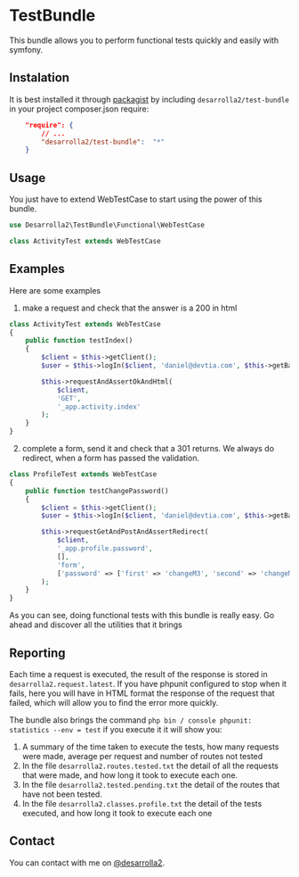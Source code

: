 # TestBundle

This bundle allows you to perform functional tests quickly and easily with symfony.

## Instalation

It is best installed it through [packagist](http://packagist.org/packages/desarrolla2/test-bundle) 
by including `desarrolla2/test-bundle` in your project composer.json require:

``` json
    "require": {
        // ...
        "desarrolla2/test-bundle":  "*"
    }
```

## Usage

You just have to extend WebTestCase to start using the power of this bundle.

``` php
use Desarrolla2\TestBundle\Functional\WebTestCase 

class ActivityTest extends WebTestCase

```

## Examples

Here are some examples

1. make a request and check that the answer is a 200 in html

``` php
class ActivityTest extends WebTestCase
{
    public function testIndex()
    {
        $client = $this->getClient();
        $user = $this->logIn($client, 'daniel@devtia.com', $this->getBackendRoles());

        $this->requestAndAssertOkAndHtml(
            $client,
            'GET',
            '_app.activity.index'
        );
    }        
}
```    

2. complete a form, send it and check that a 301 returns. We always do redirect, when a form has passed the validation.

``` php
class ProfileTest extends WebTestCase
{
    public function testChangePassword()
    {
        $client = $this->getClient();
        $user = $this->logIn($client, 'daniel@devtia.com', $this->getBackendRoles());

        $this->requestGetAndPostAndAssertRedirect(
            $client,
            '_app.profile.password',
            [],
            'form',
            ['password' => ['first' => 'changeM3', 'second' => 'changeM3']]
        );
    }        
}
```    

As you can see, doing functional tests with this bundle is really easy. Go ahead and discover all the utilities that it 
brings

## Reporting

Each time a request is executed, the result of the response is stored in `desarrolla2.request.latest`. 
If you have phpunit configured to stop when it fails, here you will have in HTML format the response of the request 
that failed, which will allow you to find the error more quickly.

The bundle also brings the command `php bin / console phpunit: statistics --env = test` if you execute it it will show 
you:

1. A summary of the time taken to execute the tests, how many requests were made, average per request and number of 
routes not tested
2. In the file `desarrolla2.routes.tested.txt` the detail of all the requests that were made, and how long it took to 
execute each one.
3. In the file `desarrolla2.tested.pending.txt` the detail of the routes that have not been tested.
4. In the file `desarrolla2.classes.profile.txt` the detail of the tests executed, and how long it took to execute each one

## Contact

You can contact with me on [@desarrolla2](https://twitter.com/desarrolla2). 

